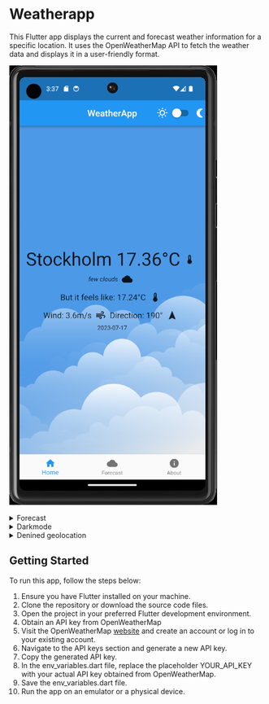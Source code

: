 # Weatherapp

This Flutter app displays the current and forecast weather information for a specific location. It uses the OpenWeatherMap API to fetch the weather data and displays it in a user-friendly format.


![Weatherapp](/.github/images/weatherapp.png)

<details>
  
  <summary>Forecast</summary>

  
![](https://media.giphy.com/media/v1.Y2lkPTc5MGI3NjExaTkyOGpoaXI3ZnI4cWEzdjN6dzhsbGlncGhydHBydzlheDllMWdlMyZlcD12MV9pbnRlcm5hbF9naWZfYnlfaWQmY3Q9Zw/BlRqIdzbMzo4OWTEYW/giphy.gif)
</details>

<details>
  <summary>Darkmode</summary>
  
![](https://media.giphy.com/media/v1.Y2lkPTc5MGI3NjExY2ptazhsZGRwc3g1c21uemgwc2RjNXZjeGkwMWF1djcweHAyc3d5bSZlcD12MV9pbnRlcm5hbF9naWZfYnlfaWQmY3Q9Zw/ng9GGxbztwUVauI45F/giphy.gif)
</details>

<details>
  <summary>Denined geolocation</summary>
  
![](https://media.giphy.com/media/v1.Y2lkPTc5MGI3NjExanh1NTN2cDdudjZmb2VscjV5MHVtZTR3NzNlMnRpMnlxbHlxemRpMyZlcD12MV9pbnRlcm5hbF9naWZfYnlfaWQmY3Q9Zw/ZOYqeuyzRgdu9BHMZ2/giphy.gif)
</details>



## Getting Started
To run this app, follow the steps below:

1. Ensure you have Flutter installed on your machine.
2. Clone the repository or download the source code files.
3. Open the project in your preferred Flutter development environment.
4. Obtain an API key from OpenWeatherMap
5. Visit the OpenWeatherMap [website](https://home.openweathermap.org/users/sign_up) and create an account or log in to your existing account.
7. Navigate to the API keys section and generate a new API key.
8. Copy the generated API key.
9. In the env_variables.dart file, replace the placeholder YOUR_API_KEY with your actual API key obtained from OpenWeatherMap.
10. Save the env_variables.dart file.
11. Run the app on an emulator or a physical device.

